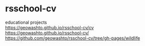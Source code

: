 # rsschool-cv
educational projects<br>
https://geowashto.github.io/rsschool-cv/cv<br>
https://geowashto.github.io/rsschool-cv/<br>
https://github.com/geowashto/rsschool-cv/tree/gh-pages/wildlife
